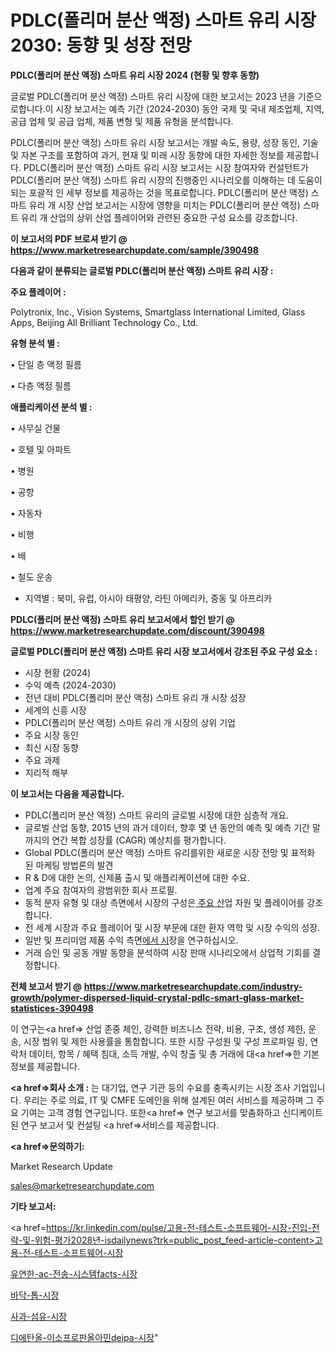 # PDLC(폴리머 분산 액정) 스마트 유리 시장 2030: 동향 및 성장 전망

<strong>PDLC(폴리머 분산 액정) 스마트 유리 시장 2024 (현황 및 향후 동향)</strong>

글로벌 PDLC(폴리머 분산 액정) 스마트 유리 시장에 대한 보고서는 2023 년을 기준으로합니다.이 시장 보고서는 예측 기간 (2024-2030) 동안 국제 및 국내 제조업체, 지역, 공급 업체 및 공급 업체, 제품 변형 및 제품 유형을 분석합니다.

PDLC(폴리머 분산 액정) 스마트 유리 시장 보고서는 개발 속도, 용량, 성장 동인, 기술 및 자본 구조를 포함하여 과거, 현재 및 미래 시장 동향에 대한 자세한 정보를 제공합니다. PDLC(폴리머 분산 액정) 스마트 유리 시장 보고서는 시장 참여자와 컨설턴트가 PDLC(폴리머 분산 액정) 스마트 유리 시장의 진행중인 시나리오를 이해하는 데 도움이되는 포괄적 인 세부 정보를 제공하는 것을 목표로합니다. PDLC(폴리머 분산 액정) 스마트 유리 개 시장 산업 보고서는 시장에 영향을 미치는 PDLC(폴리머 분산 액정) 스마트 유리 개 산업의 상위 산업 플레이어와 관련된 중요한 구성 요소를 강조합니다.



<strong>이 보고서의 PDF 브로셔 받기 @ <a href=https://www.marketresearchupdate.com/sample/390498>https://www.marketresearchupdate.com/sample/390498</a></strong>



<strong>다음과 같이 분류되는 글로벌 PDLC(폴리머 분산 액정) 스마트 유리 시장 :</strong>



<strong>주요 플레이어 :</strong>

Polytronix, Inc., Vision Systems, Smartglass International Limited, Glass Apps, Beijing All Brilliant Technology Co., Ltd.



<strong>유형 분석 별 :</strong>

• 단일 층 액정 필름

• 다층 액정 필름



<strong>애플리케이션 분석 별 :</strong>

• 사무실 건물

• 호텔 및 아파트

• 병원

• 공항

• 자동차

• 비행

• 배

• 철도 운송

<ul>
  <li>지역별 : 북미, 유럽, 아시아 태평양, 라틴 아메리카, 중동 및 아프리카</li>
</ul>


<strong>PDLC(폴리머 분산 액정) 스마트 유리 보고서에서 할인 받기 @ <a href=https://www.marketresearchupdate.com/discount/390498>https://www.marketresearchupdate.com/discount/390498</a></strong>



<strong>글로벌 PDLC(폴리머 분산 액정) 스마트 유리 시장 보고서에서 강조된 주요 구성 요소 :</strong>
<ul>
  <li>시장 현황 (2024)</li>
  <li>수익 예측 (2024-2030)</li>
  <li>전년 대비 PDLC(폴리머 분산 액정) 스마트 유리 개 시장 성장</li>
  <li>세계의 신흥 시장</li>
  <li>PDLC(폴리머 분산 액정) 스마트 유리 개 시장의 상위 기업</li>
  <li>주요 시장 동인</li>
  <li>최신 시장 동향</li>
  <li>주요 과제</li>
  <li>지리적 해부</li>
</ul>


<strong>이 보고서는 다음을 제공합니다.</strong>
<ul>
  <li>PDLC(폴리머 분산 액정) 스마트 유리의 글로벌 시장에 대한 심층적 개요.</li>
  <li>글로벌 산업 동향, 2015 년의 과거 데이터, 향후 몇 년 동안의 예측 및 예측 기간 말까지의 연간 복합 성장률 (CAGR) 예상치를 평가합니다.</li>
  <li>Global PDLC(폴리머 분산 액정) 스마트 유리를위한 새로운 시장 전망 및 표적화 된 마케팅 방법론의 발견</li>
  <li>R &amp; D에 대한 논의, 신제품 출시 및 애플리케이션에 대한 수요.</li>
  <li>업계 주요 참여자의 광범위한 회사 프로필.</li>
  <li>동적 분자 유형 및 대상 측면에서 시장의 구성은<a href=> 주요 산</a>업 자원 및 플레이어를 강조합니다.</li>
  <li>전 세계 시장과 주요 플레이어 및 시장 부문에 대한 환자 역학 및 시장 수익의 성장.</li>
  <li>일반 및 프리미엄 제품 수익 측면<a href=>에서 시</a>장을 연구하십시오.</li>
  <li>거래 승인 및 공동 개발 동향을 분석하여 시장 판매 시나리오에서 상업적 기회를 결정합니다.</li>
</ul>



<strong>전체 보고서 받기 @ <a href=https://www.marketresearchupdate.com/industry-growth/polymer-dispersed-liquid-crystal-pdlc-smart-glass-market-statistices-390498>https://www.marketresearchupdate.com/industry-growth/polymer-dispersed-liquid-crystal-pdlc-smart-glass-market-statistices-390498</a></strong>

이 연구는<a href=> 산업 존중</a> 체인, 강력한 비즈니스 전략, 비용, 구조, 생성 제한, 운송, 시장 범위 및 제한 사용률을 통합합니다. 또한 시장 구성원 및 구성 프로파일 링, 연락처 데이터, 항목 / 혜택 침대, 소득 개발, 수익 창출 및 총 거래에 대<a href=>한 기본 </a>정보를 제공합니다.



<strong><a href=>회사 소</a>개 :</strong>
는 대기업, 연구 기관 등의 수요를 충족시키는 시장 조사 기업입니다. 우리는 주로 의료, IT 및 CMFE 도메인을 위해 설계된 여러 서비스를 제공하며 그 주요 기여는 고객 경험 연구입니다. 또한<a href=> 연구 보</a>고서를 맞춤화하고 신디케이트 된 연구 보고서 및 컨설팅 <a href=>서비스</a>를 제공합니다.



<strong><a href=>문의하기:</a></strong>

Market Research Update

sales@marketresearchupdate.com



<strong>기타 보고서:</strong>

<a href=https://kr.linkedin.com/pulse/고용-전-테스트-소프트웨어-시장-진입-전략-및-위험-평가2028년-isdailynews?trk=public_post_feed-article-content>고용-전-테스트-소프트웨어-시장</a>

<a href=https://www.linkedin.com/pulse/유연한-ac-전송-시스템facts-시장-규모-및-성장-2023-isdailynews/>유연한-ac-전송-시스템facts-시장</a>

<a href=https://www.linkedin.com/pulse/바닥-톱-시장-진입-전략-및-위험-평가2029년-isdailynews-d4ddf/>바닥-톱-시장</a>

<a href=https://www.linkedin.com/pulse/사과-섬유-시장-규모-및-성장-2023-analytics-alchemy-360-analysis-afiwf/>사과-섬유-시장</a>

<a href=https://www.linkedin.com/pulse/디에탄올-이소프로판올아민deipa-시장-진입-전략-및-위험-평가2030년-foljf/>디에탄올-이소프로판올아민deipa-시장</a>"
